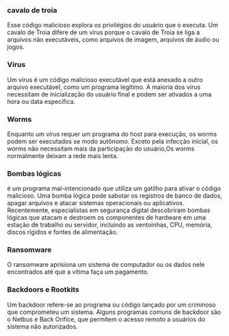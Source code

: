 ### cavalo de troia
Esse código malicioso explora os privilégios do usuário que o executa. Um cavalo de Troia difere de um vírus porque o cavalo de Troia se liga a arquivos não executáveis, como arquivos de imagem, arquivos de áudio ou jogos.

### Vírus
Um vírus é um código malicioso executável que está anexado a outro arquivo executável, como um programa legítimo. A maioria dos vírus necessitam de inicialização do usuário final e podem ser ativados a uma hora ou data específica.

### Worms
Enquanto um vírus requer um programa do host para execução, os worms podem ser executados se modo autônomo. Exceto pela infecção inicial, os worms não necessitam mais da participação do usuário,Os worms normalmente deixam a rede mais lenta. 

### Bombas lógicas
é um programa mal-intencionado que utiliza um gatilho para ativar o código malicioso. Uma bomba lógica pode sabotar os registros de banco de dados, apagar arquivos e atacar sistemas operacionais ou aplicativos. Recentemente, especialistas em segurança digital descobriram bombas lógicas que atacam e destroem os componentes de hardware em uma estação de trabalho ou servidor, incluindo as ventoinhas, CPU, memória, discos rígidos e fontes de alimentação.

### Ransomware
O ransomware aprisiona um sistema de computador ou os dados nele encontrados até que a vítima faça um pagamento. 

### Backdoors e Rootkits
Um backdoor refere-se ao programa ou código lançado por um criminoso que comprometeu um sistema. Alguns programas comuns de backdoor são o Netbus e Back Orifice, que permitem o acesso remoto a usuários do sistema não autorizados.
